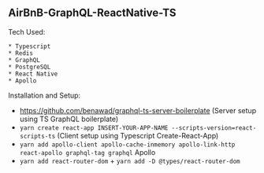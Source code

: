 ## AirBnB-GraphQL-ReactNative-TS

Tech Used:

    * Typescript
    * Redis
    * GraphQL
    * PostgreSQL
    * React Native
    * Apollo

Installation and Setup:

   - https://github.com/benawad/graphql-ts-server-boilerplate (Server setup using TS GraphQL boilerplate)
   - ``yarn create react-app INSERT-YOUR-APP-NAME --scripts-version=react-scripts-ts`` (Client setup using Typescript Create-React-App)
   - ``yarn add apollo-client apollo-cache-inmemory apollo-link-http react-apollo graphql-tag graphql`` Apollo
   - ``yarn add react-router-dom`` + ``yarn add -D @types/react-router-dom``
